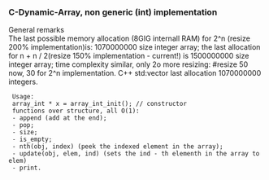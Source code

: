 ### C-Dynamic-Array, non generic (int) implementation
   General remarks   
     The last possible memory allocation (8GIG internall RAM) for 2^n (resize 200%
	 implementation)is: 1070000000 size integer array;
	 the last allocation for n + n / 2(resize 150% implementation - current!) is  1500000000
	 size integer array;
	 time complexity similar, only 2o more resizing: #resize 50 now, 30 for 2^n implementation.
	 C++ std:vector last allocation 1070000000 integers.    
	 
	 Usage:    
	 array_int * x = array_int_init(); // constructor    
	 functions over structure, all O(1):    
	 - append (add at the end);    
	 - pop;    
	 - size;    
	 - is_empty;  
	 - nth(obj, index) (peek the indexed element in the array);    
	 - update(obj, elem, ind) (sets the ind - th elementh in the array to elem)    
	 - print.    
   
	
